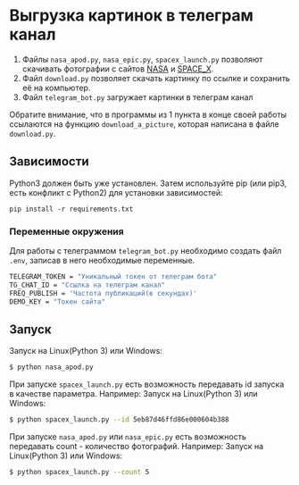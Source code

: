 # Выгрузка картинок в телеграм канал
1. Файлы ```nasa_apod.py```, ```nasa_epic.py```, ```spacex_launch.py``` позволяют скачивать фотографии с сайтов [NASA](https://api.nasa.gov/) и [SPACE_X](https://github.com/r-spacex/SpaceX-API).
2. Файл ```download.py``` позволяет скачать картинку по ссылке и сохранить её на компьютер.
3. Файл ```telegram_bot.py``` загружает картинки в телеграм канал

Обратите внимание, что в программы из 1 пункта в конце своей работы ссылаются на функцию ```download_a_picture```, которая написана в файле ```download.py```.
## Зависимости
Python3 должен быть уже установлен. Затем используйте pip (или pip3, есть конфликт с Python2) для установки зависимостей:
```
pip install -r requirements.txt
```
### Переменные окружения
Для работы с телеграммом ```telegram_bot.py``` необходимо создать файл ```.env```, записав в него необходимые переменные.
```bash
TELEGRAM_TOKEN = "Уникальный токен от телеграм бота"
TG_CHAT_ID = "Ссылка на телеграм канал"
FREQ_PUBLISH = 'Частота публикаций(в секундах)'
DEMO_KEY = "Токен сайта"
```
## Запуск
Запуск на Linux(Python 3) или Windows:
```bash
$ python nasa_apod.py 
```
При запуске ```spacex_launch.py``` есть возможность передавать id запуска в качестве параметра. Например:
Запуск на Linux(Python 3) или Windows:
```bash
$ python spacex_launch.py --id 5eb87d46ffd86e000604b388
```
При запуске ```nasa_apod.py``` или ```nasa_epic.py``` есть возможность передавать count - количество фотографий. Например:
Запуск на Linux(Python 3) или Windows:
```bash
$ python spacex_launch.py --count 5
```
